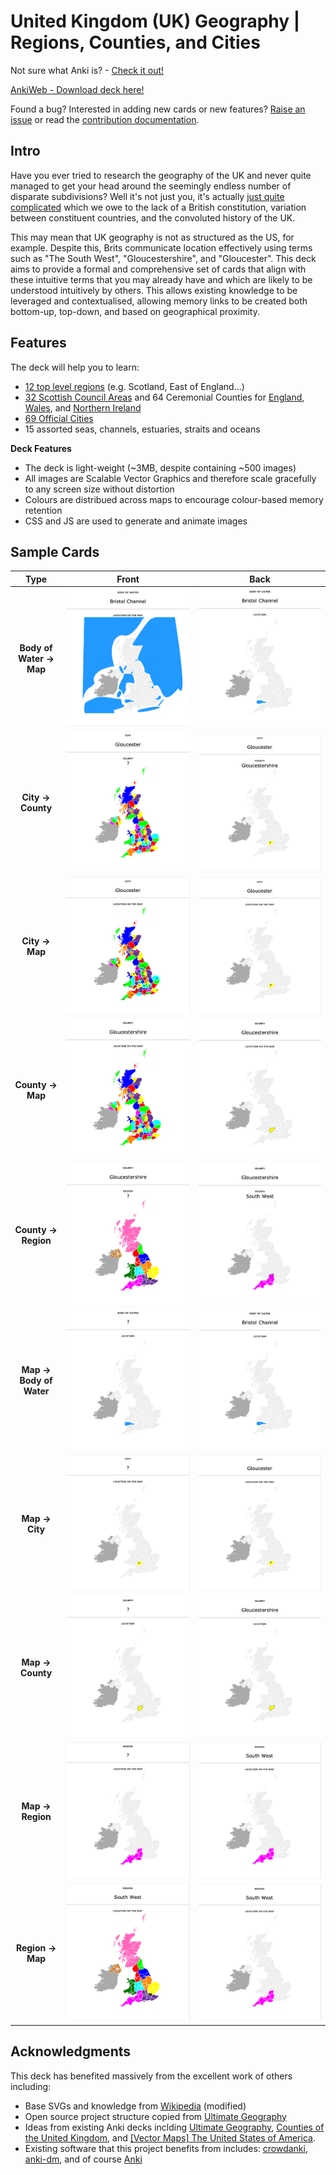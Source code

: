 # United Kingdom (UK) Geography | Regions, Counties, and Cities

Not sure what Anki is? - [Check it out!](https://apps.ankiweb.net/)

[AnkiWeb - Download deck here!](https://ankiweb.net/shared/info/80961363)

Found a bug? Interested in adding new cards or new features? [Raise an issue](https://github.com/HartBlanc/anki-uk-geography/issues) or read the [contribution documentation](CONTRIBUTING.md). 

## Intro

Have you ever tried to research the geography of the UK and never quite managed to get your head around the seemingly endless number of disparate subdivisions? Well it's not just you, it's actually [just quite complicated](https://en.wikipedia.org/wiki/Administrative_geography_of_the_United_Kingdom) which we owe to the lack of a British constitution, variation between constituent countries, and the convoluted history of the UK.

This may mean that UK geography is not as structured as the US, for example. Despite this, Brits communicate location effectively using terms such as "The South West", "Gloucestershire", and "Gloucester". This deck aims to provide a formal and comprehensive set of cards that align with these intuitive terms that you may already have and which are likely to be understood intuitively by others. This allows existing knowledge to be leveraged and contextualised, allowing memory links to be created both bottom-up, top-down, and based on geographical proximity.

## Features

The deck will help you to learn:
- [12 top level regions](https://en.wikipedia.org/wiki/NUTS_statistical_regions_of_the_United_Kingdom) (e.g. Scotland, East of England...)
- [32 Scottish Council Areas](https://en.wikipedia.org/wiki/NUTS_statistical_regions_of_the_United_Kingdom) and 64 Ceremonial Counties for [England](https://en.wikipedia.org/wiki/Ceremonial_counties_of_England), [Wales](https://en.wikipedia.org/wiki/Preserved_counties_of_Wales), and [Northern Ireland](https://en.wikipedia.org/wiki/Counties_of_Northern_Ireland)
- [69 Official Cities](https://en.wikipedia.org/wiki/List_of_cities_in_the_United_Kingdom)
- 15 assorted seas, channels, estuaries, straits and oceans

**Deck Features**
- The deck is light-weight (~3MB, despite containing ~500 images)
- All images are Scalable Vector Graphics and therefore scale gracefully to any screen size without distortion
- Colours are distribued across maps to encourage colour-based memory retention
- CSS and JS are used to generate and animate images

## Sample Cards

Type                       |  Front                                            |  Back
:-------------------------:|:-------------------------------------------------:|:---------------------------------------------:
**Body of Water -> Map**   | ![](img/card_samples/BoW_Map_Question.png)        | ![](img/card_samples/BoW_Map_Answer.png)
**City -> County**         | ![](img/card_samples/City_County_Question.png)    | ![](img/card_samples/City_County_Answer.png)
**City -> Map**            | ![](img/card_samples/City_Map_Question.png)       | ![](img/card_samples/City_Map_Answer.png)
**County -> Map**          | ![](img/card_samples/County_Map_Question.png)     | ![](img/card_samples/County_Map_Answer.png)
**County -> Region**       |  ![](img/card_samples/County_Region_Question.png) | ![](img/card_samples/County_Region_Answer.png)
**Map -> Body of Water**   | ![](img/card_samples/Map_BoW_Question.png)        | ![](img/card_samples/Map_BoW_Answer.png)
**Map -> City**            | ![](img/card_samples/Map_City_Question.png)       | ![](img/card_samples/Map_City_Answer.png)
**Map -> County**          | ![](img/card_samples/Map_County_Question.png)     | ![](img/card_samples/Map_County_Answer.png)
**Map -> Region**          | ![](img/card_samples/Map_Region_Question.png)     | ![](img/card_samples/Map_Region_Answer.png)
**Region -> Map**          | ![](img/card_samples/Region_Map_Question.png)     | ![](img/card_samples/Region_Map_Answer.png)


## Acknowledgments

This deck has benefited massively from the excellent work of others including:
- Base SVGs and knowledge from [Wikipedia](https://www.wikipedia.org/) (modified)
- Open source project structure copied from [Ultimate Geography](https://ankiweb.net/shared/info/2109889812) 
- Ideas from existing Anki decks inclding [Ultimate Geography](https://ankiweb.net/shared/info/2109889812), [Counties of the United Kingdom](https://ankiweb.net/shared/info/1376524951), and [[Vector Maps] The United States of America](https://ankiweb.net/shared/info/1226689493).
- Existing software that this project benefits from includes: [crowdanki](https://github.com/Stvad/CrowdAnki), [anki-dm](https://github.com/OnkelTem/anki-dm), and of course [Anki](https://apps.ankiweb.net/)
